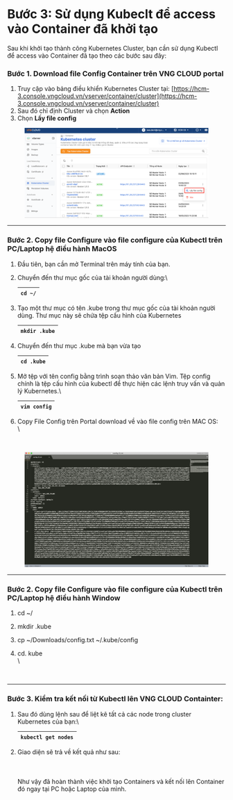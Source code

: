 # Bước 3: Sử dụng Kubeclt để access vào Container đã khởi tạo

Sau khi khởi tạo thành công Kubernetes Cluster, bạn cần sử dụng Kubectl để access vào Container đã tạo theo các bước sau đây:

### **Bước 1. Download file Config Container trên VNG CLOUD portal**  <a href="#buoc3-sudungkubecltdeaccessvaocontainerdakhoitao-buoc1.downloadfileconfigcontainertrenvngcloudportal" id="buoc3-sudungkubecltdeaccessvaocontainerdakhoitao-buoc1.downloadfileconfigcontainertrenvngcloudportal"></a>

1. Truy cập vào bảng điều khiển Kubernetes Cluster tại: [https://hcm-3.console.vngcloud.vn/vserver/container/cluster](https://hcm-3.console.vngcloud.vn/vserver/container/cluster)
2. Sau đó chỉ định Cluster và chọn **Action**
3. Chọn **Lấy file config**

<figure><img src="../../../../../.gitbook/assets/image (466).png" alt=""><figcaption></figcaption></figure>

***

### **Bước 2. Copy file Configure vào file configure của Kubectl trên PC/Laptop hệ điều hành MacOS** <a href="#buoc3-sudungkubecltdeaccessvaocontainerdakhoitao-buoc2.copyfileconfigurevaofileconfigurecuakubectltr" id="buoc3-sudungkubecltdeaccessvaocontainerdakhoitao-buoc2.copyfileconfigurevaofileconfigurecuakubectltr"></a>

1. Đầu tiên, bạn cần mở Terminal trên máy tính của bạn.
2.  Chuyển đến thư mục gốc của tài khoản người dùng:\


    | `cd ~/` |
    | ------- |
3.  Tạo một thư mục có tên .kube trong thư mục gốc của tài khoản người dùng. Thư mục này sẽ chứa tệp cấu hình của Kubernetes

    | `mkdir .kube` |
    | ------------- |
4.  Chuyển đến thư mục .kube mà bạn vừa tạo

    | `cd .kube` |
    | ---------- |
5.  Mở tệp với tên config bằng trình soạn thảo văn bản Vim. Tệp config chính là tệp cấu hình của kubectl để thực hiện các lệnh truy vấn và quản lý Kubernetes.\


    | `vim config` |
    | ------------ |
6.  Copy File Config trên Portal download về vào file config trên MAC OS: \
    \


    <figure><img src="https://docs.vngcloud.vn/download/attachments/49650173/Screen%20Shot%202021-05-24%20at%2010.34.41.png?version=1&#x26;modificationDate=1681382380000&#x26;api=v2" alt=""><figcaption></figcaption></figure>

<figure><img src="../../../../../.gitbook/assets/image (467).png" alt=""><figcaption></figcaption></figure>

***

### **Bước 2. Copy file Configure vào file configure của Kubectl trên PC/Laptop hệ điều hành Window** <a href="#buoc3-sudungkubecltdeaccessvaocontainerdakhoitao-buoc2.copyfileconfigurevaofileconfigurecuakubectltr" id="buoc3-sudungkubecltdeaccessvaocontainerdakhoitao-buoc2.copyfileconfigurevaofileconfigurecuakubectltr"></a>

1. cd \~/
2. mkdir .kube
3. cp \~/Downloads/config.txt \~/.kube/config
4.  cd. kube\
    \


    <figure><img src="https://docs.vngcloud.vn/download/attachments/49650173/image2023-8-10_15-19-54.png?version=1&#x26;modificationDate=1691655596000&#x26;api=v2" alt=""><figcaption></figcaption></figure>

***

### **Bước 3. Kiểm tra kết nối từ Kubectl lên VNG CLOUD Containter:** <a href="#buoc3-sudungkubecltdeaccessvaocontainerdakhoitao-buoc3.kiemtraketnoitukubectllenvngcloudcontainter" id="buoc3-sudungkubecltdeaccessvaocontainerdakhoitao-buoc3.kiemtraketnoitukubectllenvngcloudcontainter"></a>

1.  Sau đó dùng lệnh sau để liệt kê tất cả các node trong cluster Kubernetes của bạn:\


    | `kubectl get nodes` |
    | ------------------- |
2.  Giao diện sẽ trả về kết quả như sau:\
    \
    \
    \
    Như vậy đã hoàn thành việc khởi tạo Containers và kết nối lên Container đó ngay tại PC hoặc Laptop của mình.

    <figure><img src="https://docs.vngcloud.vn/download/attachments/49650173/Screen%20Shot%202021-05-24%20at%2010.40.43.png?version=1&#x26;modificationDate=1681382380000&#x26;api=v2" alt=""><figcaption></figcaption></figure>
